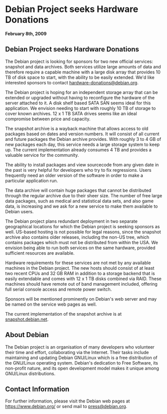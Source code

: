 
Debian Project seeks Hardware Donations
=======================================


**February 8th, 2009**


Debian Project seeks Hardware Donations
---------------------------------------


The Debian project is looking for sponsors for two new official
services: snapshot and data archives. Both services utilize large
amounts of data and therefore require a capable machine with a large
disk array that provides 10 TB of disk space to start, with the ability
to be easily extended. We'd like interested sponsors to contact
hardware-donations@debian.org.


The Debian project is hoping for an independent storage array that can
be extended or upgraded without having to reconfigure the hardware of
the server attached to it. A disk shelf based SATA SAN seems ideal for
this application. We envision needing to start with roughly 10 TB of
storage to cover known archives. 12 x 1 TB SATA drives seems like an
ideal compromise between price and capacity.


The snapshot archive is a wayback machine that allows access to old
packages based on dates and version numbers. It will consist of all
current and future packages the Debian archive provides. With roughly
3 to 4 GB of new packages each day, this service needs a large storage
system to keep up. The current implementation already consumes 4 TB
and provides a valuable service for the community.


The ability to install packages and view sourcecode from any given date
in the past is very helpful for developers who try to fix regressions.
Users frequently need an older version of the software in order to make
a particular application run.


The data archive will contain huge packages that cannot be distributed
through the regular archive due to their sheer size. The number of free
large data packages, such as medical and statistical data sets, and also
game data, is increasing and we ask for a new service to make them
available to Debian users.


The Debian project plans redundant deployment in two separate geographical
locations for which the Debian project is seeking sponsors as well.
US-based hosting is not possible for legal reasons, since the snapshot
archive also contains older releases, including the non-US tree, which
contains packages which must not be distributed from within the USA. We
envision being able to run both services on the same hardware, provided
sufficient resources are available.


Hardware requirements for these services are not met by any available
machines in the Debian project. The new hosts should consist of at least
two recent CPUs and 32 GB RAM in addition to a storage backend that is
easily extendable and comes with 12 x 1 TB disks combined via RAID. These
machines should have remote out of band management included, offering full
serial console access and remote power switch.


Sponsors will be mentioned prominently on Debian's web server and may
be named on the service web pages as well.


The current implementation of the snapshot archive is at
[snapshot.debian.net](http://snapshot.debian.net/).


About Debian
------------


The Debian project is an organisation of many developers who volunteer
their time and effort, collaborating via the Internet. Their tasks
include maintaining and updating Debian GNU/Linux which is a free
distribution of the GNU/Linux operating system. Debian's dedication to
Free Software, its non-profit nature, and its open development model
makes it unique among GNU/Linux distributions.


Contact Information
-------------------


For further information, please visit the Debian web pages at
<https://www.debian.org/> or send mail to
<press@debian.org>.



